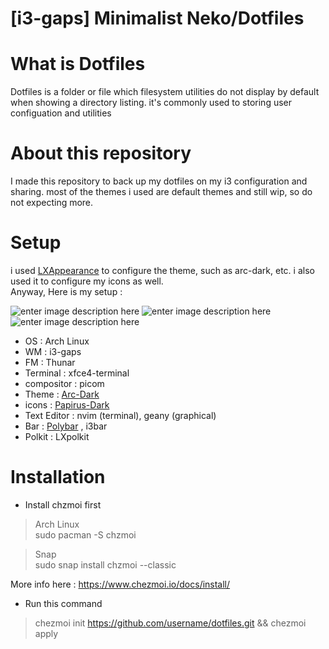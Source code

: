 # [i3-gaps] Minimalist Neko/Dotfiles
# What is Dotfiles
Dotfiles is a folder or file which filesystem utilities do not display by default when showing a directory listing. it's commonly used to storing user configuation and utilities


# About this repository

I made this repository to back up my dotfiles on my i3 configuration and sharing. most of the themes i used are default themes and still wip, so do not expecting more.

# Setup
i used [LXAppearance](https://wiki.lxde.org/en/LXAppearance#:~:text=LXAppearance%20is%20the%20standard%20theme,to%20enable%20the%20accessibility%20features.) to configure the theme, such as arc-dark, etc. i also used it to configure my icons as well. \
Anyway, Here is my setup : 

![enter image description here](https://cdn.discordapp.com/attachments/494541988046176257/830635695373811722/2021-04-11-094902_1366x768_scrot.png)
![enter image description here](https://cdn.discordapp.com/attachments/494541988046176257/830627609830359040/2021-04-11-073117_1366x768_scrot.png)
![enter image description here](https://cdn.discordapp.com/attachments/494541988046176257/830632858279739402/2021-04-11-093649_1366x768_scrot.png)
- OS : Arch Linux
- WM : i3-gaps
- FM : Thunar
- Terminal : xfce4-terminal
- compositor : picom
- Theme : [Arc-Dark](https://github.com/arc-design/arc-theme)
- icons : [Papirus-Dark](https://github.com/PapirusDevelopmentTeam/papirus-icon-theme)
- Text Editor : nvim (terminal), geany (graphical)
- Bar : [Polybar](https://github.com/adi1090x/polybar-themes) , i3bar
- Polkit : LXpolkit
# Installation

- Install chzmoi first

> Arch Linux \
> sudo pacman -S chzmoi

> Snap \
> sudo snap install chzmoi --classic

More info here : https://www.chezmoi.io/docs/install/

- Run this command
>chezmoi init https://github.com/username/dotfiles.git && chezmoi apply


